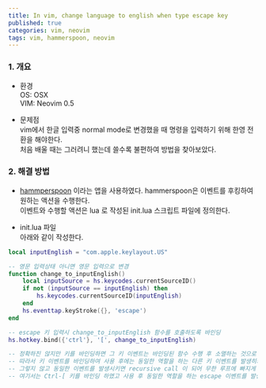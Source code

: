 ```yaml
---
title: In vim, change language to english when type escape key 
published: true
categories: vim, neovim
tags: vim, hammerspoon, neovim
---
```


### 1. 개요    
- 환경  
OS: OSX  
VIM: Neovim 0.5  

- 문제점  
vim에서 한글 입력중 normal mode로 변경했을 때 명령을 입력하기 위해 한영 전환을 해야한다.  
처음 배울 때는 그러려니 했는데 쓸수록 불편하여 방법을 찾아보았다.  

### 2. 해결 방법  
- [hammperspoon](https://www.hammerspoon.org) 이라는 앱을 사용하였다. 
hammerspoon은 이벤트를 후킹하여 원하는 액션을 수행한다.  
이벤트와 수행할 액션은 lua 로 작성된 init.lua 스크립트 파일에 정의한다.  

- init.lua 파일  
아래와 같이 작성한다.  

```lua
local inputEnglish = "com.apple.keylayout.US"

-- 영문 입력상태 아니면 영문 입력으로 변경
function change_to_inputEnglish()
    local inputSource = hs.keycodes.currentSourceID()
    if not (inputSource == inputEnglish) then
        hs.keycodes.currentSourceID(inputEnglish)
    end
    hs.eventtap.keyStroke({}, 'escape')
end

-- escape 키 입력시 change_to_inputEnglish 함수를 호출하도록 바인딩 
hs.hotkey.bind({'ctrl'}, '[', change_to_inputEnglish)

-- 정확하진 않지만 키를 바인딩하면 그 키 이벤트는 바인딩된 함수 수행 후 소멸하는 것으로 보인다. 
-- 따라서 키 이벤트를 바인딩하여 사용 후에는 동일한 역할을 하는 다른 키 이벤트를 발생히켜야 한다. 
-- 그렇지 않고 동일한 이벤트를 발생시키면 recursive call 이 되어 무한 루프에 빠지게 된다.  
-- 여기서는 Ctrl-[ 키를 바인딩 하였고 사용 후 동일한 역할을 하는 escape 이벤트를 발생시켰다.  

```


